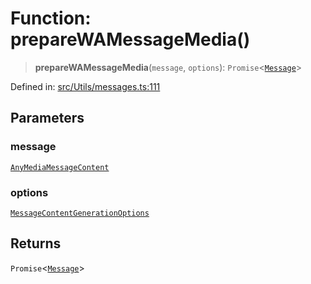 # Function: prepareWAMessageMedia()

> **prepareWAMessageMedia**(`message`, `options`): `Promise`\<[`Message`](../namespaces/proto/classes/Message.md)\>

Defined in: [src/Utils/messages.ts:111](https://github.com/Fokusdotid/bail/blob/546bbbb35e652e95f45982a71bee62b2c682e4eb/src/Utils/messages.ts#L111)

## Parameters

### message

[`AnyMediaMessageContent`](../type-aliases/AnyMediaMessageContent.md)

### options

[`MessageContentGenerationOptions`](../type-aliases/MessageContentGenerationOptions.md)

## Returns

`Promise`\<[`Message`](../namespaces/proto/classes/Message.md)\>
